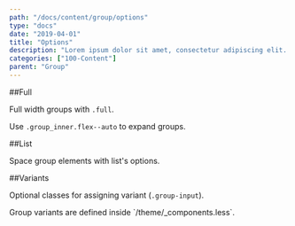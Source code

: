 ```yaml
---
path: "/docs/content/group/options"
type: "docs"
date: "2019-04-01"
title: "Options"
description: "Lorem ipsum dolor sit amet, consectetur adipiscing elit. Nunc tempus laoreet leo sit amet iaculis."
categories: ["100-Content"]
parent: "Group"
---
```


##Full

Full width groups with `.full`.

Use `.group_inner.flex--auto` to expand groups.

<demo>
  <demovanilla src="demos/inline/docs/content/group/options-full-line" name="line">
  </demovanilla>
  <demovanilla src="demos/inline/docs/content/group/options-full-stack" name="stack">
  </demovanilla>
</demo>

##List

Space group elements with list's options.

<demo>
  <demovanilla src="demos/inline/docs/content/group/options-list-line" name="line">
  </demovanilla>
  <demovanilla src="demos/inline/docs/content/group/options-list-stack" name="stack">
  </demovanilla>
</demo>

##Variants

Optional classes for assigning variant (`.group-input`).

<div class="alert">
  <div class="alert_content">
    Group variants are defined inside `/theme/_components.less`.
  </div>
</div>

<demo>
  <demovanilla src="demos/inline/docs/content/group/options-variant-line" name="line">
  </demovanilla>
  <demovanilla src="demos/inline/docs/content/group/options-variant-stack" name="stack">
  </demovanilla>
</demo>
